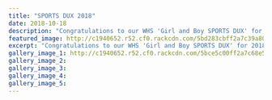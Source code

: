 ```yaml
---
title: "SPORTS DUX 2018"
date: 2018-10-18
description: "Congratulations to our WHS 'Girl and Boy SPORTS DUX' for 2018; KERWYN MORGAN & JORDAN COHEN..."
featured_image: http://c1940652.r52.cf0.rackcdn.com/5bd283cbff2a7c39a800006e/Sport-Dux-2018-280-Kerwyn-and-Jordan.jpg
excerpt: "Congratulations to our WHS 'Girl and Boy SPORTS DUX' for 2018; KERWYN MORGAN & JORDAN COHEN."
gallery_image_1: http://c1940652.r52.cf0.rackcdn.com/5bce5c00ff2a7c68e5000685/Sport-Dux--Principal-Award-Kerwyn-Jordan-and-Rebecca.jpg
gallery_image_2: 
gallery_image_3: 
gallery_image_4: 
gallery_image_5: 
---
```

